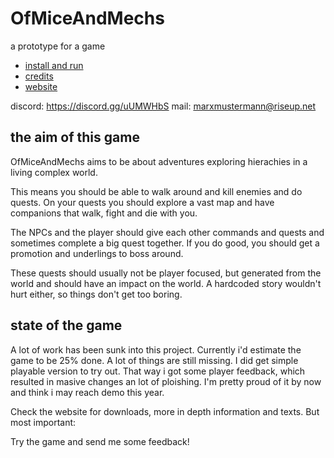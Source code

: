 # OfMiceAndMechs
a prototype for a game

* [install and run](INSTALL.md)
* [credits](CREDITS.md)
* [website](http://ofmiceandmechs.com/)

discord: https://discord.gg/uUMWHbS
mail: marxmustermann@riseup.net

## the aim of this game

OfMiceAndMechs aims to be about adventures exploring hierachies in a living complex world.

This means you should be able to walk around and kill enemies and do quests. On your quests you should explore a vast map and have companions that walk, fight and die with you.

The NPCs and the player should give each other commands and quests and sometimes complete a big quest together. If you do good, you should get a promotion and underlings to boss around.

These quests should usually not be player focused, but generated from the world and should have an impact on the world. A hardcoded story wouldn't hurt either, so things don't get too boring.

## state of the game

A lot of work has been sunk into this project. Currently i'd estimate the game to be 25% done.
A lot of things are still missing. I did get simple playable version to try out.
That way i got some player feedback, which resulted in masive changes an lot of ploishing.
I'm pretty proud of it by now and think i may reach demo this year.

Check the website for downloads, more in depth information and texts.
But most important:

Try the game and send me some feedback!

